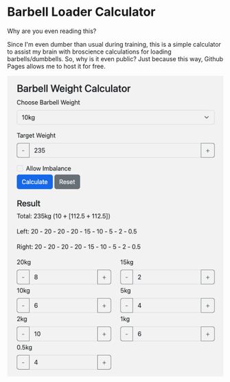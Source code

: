# Barbell Loader Calculator

Why are you even reading this?

Since I'm even dumber than usual during training, this is a simple calculator to assist my brain with broscience calculations for loading barbells/dumbbells. So, why is it even public? Just because this way, Github Pages allows me to host it for free.

![screen](./screen.png)
